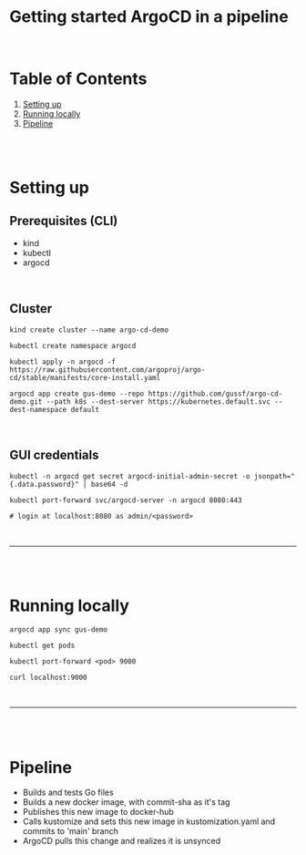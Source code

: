 # Getting started ArgoCD in a pipeline
<br/>

# Table of Contents
1. [Setting up](#setting-up)
2. [Running locally](#running-locally)
3. [Pipeline](#pipeline)


<br><br>

# Setting up

## Prerequisites (CLI)
* kind
* kubectl
* argocd

<br>

## Cluster
```shell
kind create cluster --name argo-cd-demo

kubectl create namespace argocd

kubectl apply -n argocd -f https://raw.githubusercontent.com/argoproj/argo-cd/stable/manifests/core-install.yaml

argocd app create gus-demo --repo https://github.com/gussf/argo-cd-demo.git --path k8s --dest-server https://kubernetes.default.svc --dest-namespace default
```

<br>

## GUI credentials
```shell
kubectl -n argocd get secret argocd-initial-admin-secret -o jsonpath="{.data.password}" | base64 -d

kubectl port-forward svc/argocd-server -n argocd 8080:443

# login at localhost:8080 as admin/<password>
``` 

<br>
<hr>

<br><br>


# Running locally

```shell
argocd app sync gus-demo

kubectl get pods

kubectl port-forward <pod> 9000

curl localhost:9000
```
<br>
<hr>

<br><br>

# Pipeline

* Builds and tests Go files
* Builds a new docker image, with commit-sha as it's tag
* Publishes this new image to docker-hub
* Calls kustomize and sets this new image in kustomization.yaml and commits to 'main' branch
* ArgoCD pulls this change and realizes it is unsynced